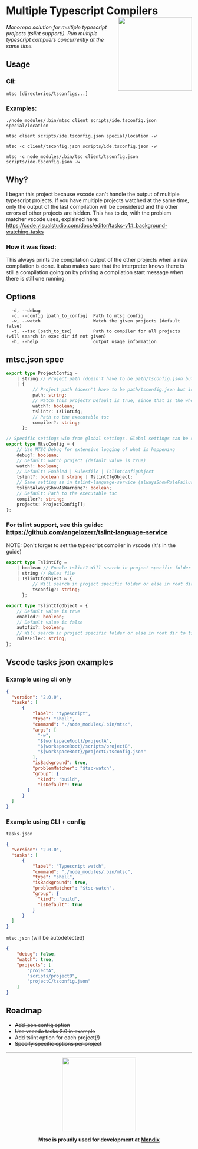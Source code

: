 # Multiple Typescript Compilers <img src="https://github.com/guidojo/multipleTypescriptCompilers/blob/master/images/mtsc_logo_small.png?raw=true" align="right" width="200"/>
_Monorepo solution for multiple typescript projects (tslint support!). Run multiple typescript compilers concurrently at the same time._

## Usage
### Cli:
`mtsc [directories/tsconfigs...]`

### Examples:
`./node_modules/.bin/mtsc client scripts/ide.tsconfig.json special/location`

`mtsc client scripts/ide.tsconfig.json special/location -w`

`mtsc -c client/tsconfig.json scripts/ide.tsconfig.json -w`

`mtsc -c node_modules/.bin/tsc client/tsconfig.json scripts/ide.tsconfig.json -w`

## Why?
I began this project because vscode can't handle the output of multiple typescript projects. If you have multiple projects watched at the same time, only the output of the last compilation will be considered and the other errors of other projects are hidden. This has to do, with the problem matcher vscode uses, explained here: https://code.visualstudio.com/docs/editor/tasks-v1#_background-watching-tasks

### How it was fixed:
This always prints the compilation output of the other projects when a new compilation is done. It also makes sure that the interpreter knows there is still a compilation going on by printing a compilation start message when there is still one running.

## Options
```
  -d, --debug
  -c, --config [path_to_config]  Path to mtsc config
  -w, --watch                    Watch the given projects (default false)
  -t, --tsc [path_to_tsc]        Path to compiler for all projects (will search in exec dir if not given)
  -h, --help                     output usage information
```

## mtsc.json spec
```typescript
export type ProjectConfig =
    | string // Project path (doesn't have to be path/tsconfig.json but is recommended)
    | {
          // Project path (doesn't have to be path/tsconfig.json but is recommended)
          path: string;
          // Watch this project? Default is true, since that is the whole purpose of creating mtsc
          watch?: boolean;
          tslint?: TslintCfg;
          // Path to the executable tsc
          compiler?: string;
      };

// Specific settings win from global settings. Global settings can be seen as default settings for each project.
export type MtscConfig = {
    // Use MTSC Debug for extensive logging of what is happening
    debug?: boolean;
    // Default: watch project (default value is true)
    watch?: boolean;
    // Default: Enabled | Rulesfile | TslintConfigObject
    tslint?: boolean | string | TslintCfgObject;
    // Same setting as in tslint-language-service (alwaysShowRuleFailuresAsWarnings)
    tslintAlwaysShowAsWarning?: boolean;
    // Default: Path to the executable tsc
    compiler?: string;
    projects: ProjectConfig[];
};
```

### For tslint support, see this guide: https://github.com/angelozerr/tslint-language-service
NOTE: Don't forget to set the typescript compiler in vscode (it's in the guide)

```typescript
export type TslintCfg =
    | boolean // Enable tslint? Will search in project specific folder or global tslint file (will search to tslint.json if not provided)
    | string // Rules file
    | TslintCfgObject & {
          // Will search in project specific folder or else in root dir to tsconfig.json if not provided. NOTE: Must be a file name (not a full path).
          tsconfig?: string;
      };

export type TslintCfgObject = {
    // Default value is true
    enabled?: boolean;
    // Default value is false
    autofix?: boolean;
    // Will search in project specific folder or else in root dir to tslint.json if not provided. NOTE: Must be a file name (not a full path).
    rulesFile?: string;
};
```

## Vscode tasks json examples
### Example using cli only
```json
{
  "version": "2.0.0",
  "tasks": [
      {
          "label": "typescript",
          "type": "shell",
          "command": "./node_modules/.bin/mtsc",
          "args": [
            "-w",
            "${workspaceRoot}/projectA",
            "${workspaceRoot}/scripts/projectB",
            "${workspaceRoot}/projectC/tsconfig.json"
          ],
          "isBackground": true,
          "problemMatcher": "$tsc-watch",
          "group": {
            "kind": "build",
            "isDefault": true
        }
      }
  ]
}
```

### Example using CLI + config
`tasks.json`
```json
{
  "version": "2.0.0",
  "tasks": [
      {
          "label": "Typescript watch",
          "command": "./node_modules/.bin/mtsc",
          "type": "shell",
          "isBackground": true,
          "problemMatcher": "$tsc-watch",
          "group": {
            "kind": "build",
            "isDefault": true
          }
      }
  ]
}
```

`mtsc.json` (will be autodetected)
```json
{
    "debug": false,
    "watch": true,
    "projects": [
        "projectA",
        "scripts/projectB",
        "projectC/tsconfig.json"
    ]
}
```

## Roadmap
* ~~Add json config option~~
* ~~Use vscode tasks 2.0 in example~~
* ~~Add tslint option for each project(!)~~
* ~~Specify specific options per project~~

---

<center>
<img src="https://www.mendix.com/ui/images/mendix-logo.png" align="center" width="200"/>

__Mtsc is proudly used for development at [Mendix](https://www.mendix.com)__
</center>
